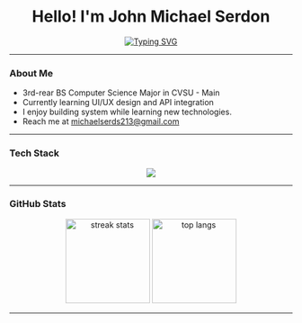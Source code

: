 <h1 align="center">Hello! I'm John Michael Serdon</h1>

<p align="center">
  <a href="https://git.io/typing-svg">
    <img src="https://readme-typing-svg.herokuapp.com?font=Fira+Code&duration=5000&pause=1000&color=6E6E6E&center=true&vCenter=true&width=435&lines=Computer+Science+Student;Aspiring+Fullstack+Developer;Coffee+%2B+Code+Lifestyle" alt="Typing SVG" />
  </a>
</p>

---

### About Me
- 3rd-rear BS Computer Science Major in CVSU - Main 
- Currently learning UI/UX design and API integration
- I enjoy building system while learning new technologies.  
- Reach me at michaelserds213@gmail.com

---

### Tech Stack
<p align="center">
  <img src="https://skillicons.dev/icons?i=html,css,tailwind,js,ts,java,py,php,mysql,postgresql,react,git,github,vscode,figma&perline=10" />
</p>

---

### GitHub Stats
<p align="center">
  <img alt="streak stats" src="https://streak-stats.demolab.com?user=Pickles213&theme=graywhitel&border_radius=10" height="150" />
  <img alt="top langs" src="https://github-readme-stats.vercel.app/api/top-langs/?username=Pickles213&layout=compact&theme=graywhite&hide_border=true&langs_count=6" height="150" />
</p>

---


